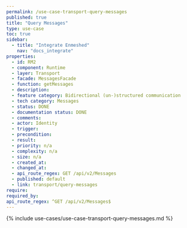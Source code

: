 ```yaml
---
permalink: /use-case-transport-query-messages
published: true
title: "Query Messages"
type: use-case
toc: true
sidebar:
  - title: "Integrate Enmeshed"
    nav: "docs_integrate"
properties:
  - id: RM2
  - component: Runtime
  - layer: Transport
  - facade: MessagesFacade
  - function: getMessages
  - description:
  - feature category: Bidirectional (un-)structured communication
  - tech category: Messages
  - status: DONE
  - documentation status: DONE
  - comments:
  - actor: Identity
  - trigger:
  - precondition:
  - result:
  - priority: n/a
  - complexity: n/a
  - size: n/a
  - created_at:
  - changed_at:
  - api_route_regex: GET /api/v2/Messages
  - published: default
  - link: transport/query-messages
require:
required_by:
api_route_regex: ^GET /api/v2/Messages$
---
```


{% include use-cases/use-case-transport-query-messages.md %}
